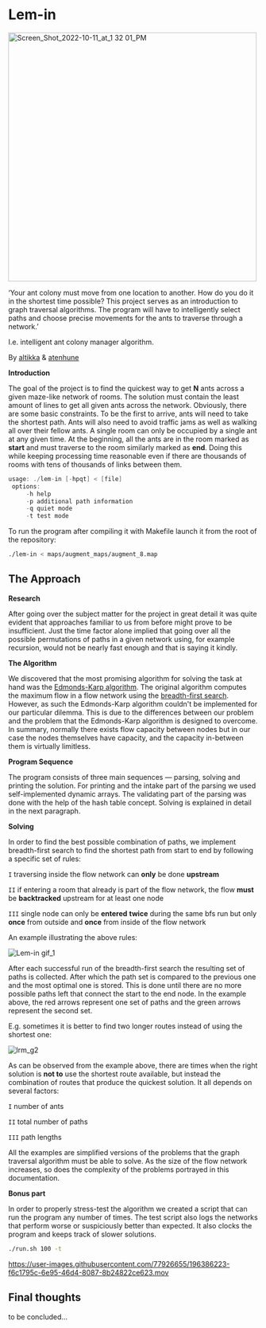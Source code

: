 # Lem-in

<img width="500" alt="Screen_Shot_2022-10-11_at_1 32 01_PM" src="https://user-images.githubusercontent.com/77926655/195675044-988c05e4-90d6-4294-a0e1-a92aa461bfa6.png">

‘Your ant colony must move from one location to another. How do you do it in the shortest time possible? This project serves as an introduction to graph traversal algorithms. The program will have to intelligently select paths and choose precise movements for the ants to traverse through a network.’

I.e. intelligent ant colony manager algorithm.

By [altikka](https://github.com/reviisori) & [atenhune](https://github.com/atenhune)

**Introduction**

The goal of the project is to find the quickest way to get **N** ants across a given maze-like network of rooms. The solution must contain the least amount of lines to get all given ants across the network. Obviously, there are some basic constraints. To be the first to arrive, ants will need to take the shortest path. Ants will also need to avoid traffic jams as well as walking all over their fellow ants. A single room can only be occupied by a single ant at any given time. At the beginning, all the ants are in the room marked as **start** and must traverse to the room similarly marked as **end**. Doing this while keeping processing time reasonable even if there are thousands of rooms with tens of thousands of links between them.

```c
usage: ./lem-in [-hpqt] < [file]
 options:
	 -h	help
	 -p	additional path information
	 -q	quiet mode
	 -t	test mode
```

To run the program after compiling it with Makefile launch it from the root of the repository:

```bash
./lem-in < maps/augment_maps/augment_8.map
```

## **The Approach**

**Research**

After going over the subject matter for the project in great detail it was quite evident that approaches familiar to us from before might prove to be insufficient. Just the time factor alone implied that going over all the possible permutations of paths in a given network using, for example recursion, would not be nearly fast enough and that is saying it kindly. 

**The Algorithm**

We discovered that the most promising algorithm for solving the task at hand was the [Edmonds-Karp algorithm](https://en.wikipedia.org/wiki/Edmonds%E2%80%93Karp_algorithm). The original algorithm computes the maximum flow in a flow network using the [breadth-first search](https://en.wikipedia.org/wiki/Breadth-first_search). However, as such the Edmonds-Karp algorithm couldn't be implemented for our particular dilemma. This is due to the differences between our problem and the problem that the Edmonds-Karp algorithm is designed to overcome. In summary, normally there exists flow capacity between nodes but in our case the nodes themselves have capacity, and the capacity in-between them is virtually limitless.

**Program Sequence**

The program consists of three main sequences — parsing, solving and printing the solution. For printing and the intake part of the parsing we used self-implemented dynamic arrays. The validating part of the parsing was done with the help of the hash table concept. Solving is explained in detail in the next paragraph.

**Solving**

In order to find the best possible combination of paths, we implement breadth-first search to find the shortest path from start to end by following a specific set of rules:

`I` traversing inside the flow network can **only** be done **upstream**

`II` if entering a room that already is part of the flow network, the flow **must** be **backtracked** upstream for at least one node

`III` single node can only be **entered** **twice** during the same bfs run but only **once** from outside and **once** from inside of the flow network

An example illustrating the above rules:

![Lem-in gif_1](https://user-images.githubusercontent.com/77926655/195675245-ef34133f-8aa7-4559-bf64-dc07f646292b.gif)

After each successful run of the breadth-first search the resulting set of paths is collected. After which the path set is compared to the previous one and the most optimal one is stored. This is done until there are no more possible paths left that connect the start to the end node. In the example above, the red arrows represent one set of paths and the green arrows represent the second set.

E.g. sometimes it is better to find two longer routes instead of using the shortest one:

![lrm_g2](https://user-images.githubusercontent.com/77926655/195675450-77109f47-24d1-44d7-8c55-96f7a089df89.gif)

As can be observed from the example above, there are times when the right solution is **not to** use the shortest route available, but instead the combination of routes that produce the quickest solution. It all depends on several factors:

`I` number of ants

`II` total number of paths

`III` path lengths

All the examples are simplified versions of the problems that the graph traversal algorithm must be able to solve. As the size of the flow network increases, so does the complexity of the problems portrayed in this documentation.

**Bonus part**

In order to properly stress-test the algorithm we created a script that can run the program any number of times. The test script also logs the networks that perform worse or suspiciously better than expected. It also clocks the program and keeps track of slower solutions.

```bash
./run.sh 100 -t
```

https://user-images.githubusercontent.com/77926655/196386223-f6c1795c-6e95-46d4-8087-8b24822ce623.mov

## **Final thoughts**

to be concluded…
